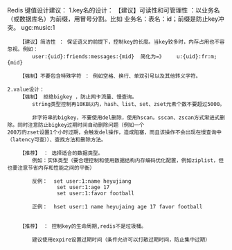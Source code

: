 ﻿Redis 键值设计建议：
	1.key名的设计：
		【建议】可读性和可管理性 ：以业务名（或数据库名）为前缀，用冒号分割。比如  业务名：表名：id；前缀是防止key冲突。
			ugc:music:1
			
		【建议】简洁性 ： 保证语义的前提下，控制key的长度。当key较多时，内存占用也不容忽视。例如：
			user:{uid}:friends:messages:{mid}  简化为=》    u:{uid}:fr:m;{mid}
			
		【强制】不要包含特殊字符 ： 例如空格、换行、单双引号以及其他转义字符。
		
	2.value设计：
		【强制】 拒绝bigkey ，防止网卡流量、慢查询。
			string类型控制再10KB以内，hash、list、set、zset元素个数不要超过5000。
			
			非字符串的bigkey，不要使用del删除，使用hscan。sscan、zscan方式渐进式删除。同时注意防止bigkey过期时间自动删除问题（例如一个                         200万的zset设置1个小时过期，会触发del操作，造成阻塞，而且该操作不会出现在慢查询中（latency可查））、查找方法和删除方法。
			
		【推荐】 ： 选择适合的数据类型。
			例如：实体类型（要合理控制和使用数据结构内存编码优化配置，例如ziplist，但也要注意节省内存和性能之间的平衡）
			
			反例：  set user:1:name heyujiang
					set user:1:age 17
					set user:1:favor football
					
			正例：  hset user:1 name heyujaing age 17 favor football
			
			
		【推荐】 ： 控制key的生命周期,redis不是垃圾桶。
			
			建议使用expire设置过期时间（条件允许可以打散过期时间，防止集中过期）
